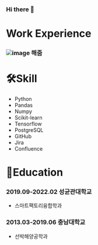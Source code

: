 ### Hi there 👋
# Work Experience
### ![image](https://github.com/ryukkt62/ryukkt62/assets/56188992/d74142e0-39db-405c-93e2-092c5302b5d9) 해줌

# 🛠Skill
* Python
* Pandas
* Numpy
* Scikit-learn
* Tensorflow
* PostgreSQL
* GitHub
* Jira
* Confluence   
# :school:Education
### 2019.09-2022.02 성균관대학교   
* 스마트팩토리융합학과
### 2013.03-2019.06 충남대학교   
* 선박해양공학과   

<!--
**ryukkt62/ryukkt62** is a ✨ _special_ ✨ repository because its `README.md` (this file) appears on your GitHub profile.

Here are some ideas to get you started:

- 🔭 I’m currently working on ...
- 🌱 I’m currently learning ...
- 👯 I’m looking to collaborate on ...
- 🤔 I’m looking for help with ...
- 💬 Ask me about ...
- 📫 How to reach me: ...
- 😄 Pronouns: ...
- ⚡ Fun fact: ...
-->
